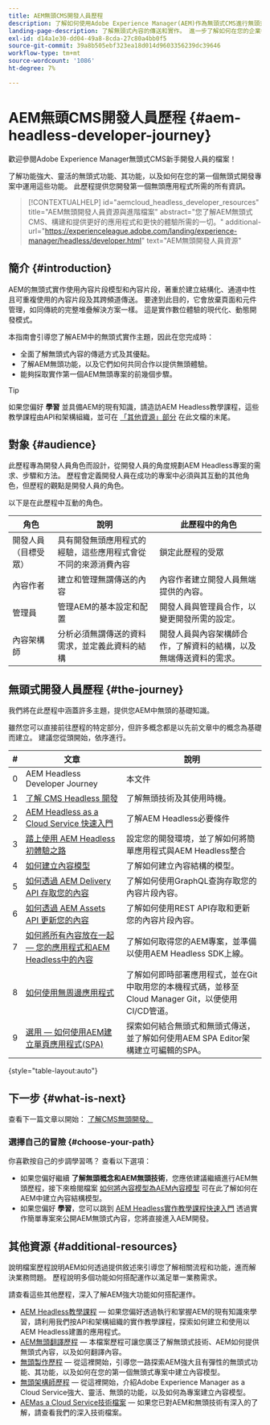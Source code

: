 ```yaml
---
title: AEM無頭CMS開發人員歷程
description: 了解如何使用Adobe Experience Manager(AEM)作為無頭式CMS進行無頭式開發。 了解如何使用內容模型、內容片段和GraphQL API等功能，強化無頭式內容傳送。
landing-page-description: 了解無頭式內容的傳送和實作。 進一步了解如何在您的企業中開發您的策略。
exl-id: d14a1e30-dd04-49a8-8cda-27c80a4bb0f5
source-git-commit: 39a8b505ebf323ea18d014d9603356239dc39646
workflow-type: tm+mt
source-wordcount: '1086'
ht-degree: 7%

---
```


# AEM無頭CMS開發人員歷程 {#aem-headless-developer-journey}

歡迎參閱Adobe Experience Manager無頭式CMS新手開發人員的檔案！

了解功能強大、靈活的無頭式功能、其功能，以及如何在您的第一個無頭式開發專案中運用這些功能。 此歷程提供您開發第一個無頭應用程式所需的所有資訊。

>[!CONTEXTUALHELP]
>id="aemcloud_headless_developer_resources"
>title="AEM無頭開發人員資源與進階檔案"
>abstract="您了解AEM無頭式CMS、構建和提供更好的應用程式和更快的體驗所需的一切。"
>additional-url="https://experienceleague.adobe.com/landing/experience-manager/headless/developer.html" text="AEM無頭開發人員資源"

## 簡介 {#introduction}

AEM的無頭式實作使用內容片段模型和內容片段，著重於建立結構化、通道中性且可重複使用的內容片段及其跨頻道傳送。 要達到此目的，它會放棄頁面和元件管理，如同傳統的完整堆疊解決方案一樣。 這是實作數位體驗的現代化、動態開發模式。

本指南會引導您了解AEM中的無頭式實作主題，因此在您完成時：

* 全面了解無頭式內容的傳遞方式及其優點。
* 了解AEM無頭功能，以及它們如何共同合作以提供無頭體驗。
* 能夠採取實作第一個AEM無頭專案的前幾個步驟。

>[!TIP]
>
> 如果您偏好 **學習** 並具備AEM的現有知識，請造訪AEM Headless教學課程，這些教學課程由API和架構組織，並可在 [「其他資源」部分](#additional-resources) 在此文檔的末尾。

## 對象 {#audience}

此歷程專為開發人員角色而設計，從開發人員的角度規劃AEM Headless專案的需求、步驟和方法。 歷程會定義開發人員在成功的專案中必須與其互動的其他角色，但歷程的觀點是開發人員的角色。

以下是在此歷程中互動的角色。

| 角色 | 說明 | 此歷程中的角色 |
|---|---|---|
| 開發人員（目標受眾） | 具有開發無頭應用程式的經驗，這些應用程式會從不同的來源消費內容 | 鎖定此歷程的受眾 |
| 內容作者 | 建立和管理無謂傳送的內容 | 內容作者建立開發人員無端提供的內容。 |
| 管理員 | 管理AEM的基本設定和配置 | 開發人員與管理員合作，以變更開發所需的設定。 |
| 內容架構師 | 分析必須無謂傳送的資料需求，並定義此資料的結構 | 開發人員與內容架構師合作，了解資料的結構，以及無端傳送資料的需求。 |

## 無頭式開發人員歷程 {#the-journey}

我們將在此歷程中涵蓋許多主題，提供您AEM中無頭的基礎知識。

雖然您可以直接前往歷程的特定部分，但許多概念都是以先前文章中的概念為基礎而建立。 建議您從頭開始，依序進行。

| # | 文章 | 說明 |
|---|---|---|
| 0 | AEM Headless Developer Journey | 本文件 |
| 1 | [了解 CMS Headless 開發](learn-about.md) | 了解無頭技術及其使用時機。 |
| 2 | [AEM Headless as a Cloud Service 快速入門](getting-started.md) | 了解AEM Headless必要條件 |
| 3 | [踏上使用 AEM Headless 初體驗之路](path-to-first-experience.md) | 設定您的開發環境，並了解如何將簡單應用程式與AEM Headless整合 |
| 4 | [如何建立內容模型](model-your-content.md) | 了解如何建立內容結構的模型。 |
| 5 | [如何透過 AEM Delivery API 存取您的內容](access-your-content.md) | 了解如何使用GraphQL查詢存取您的內容片段內容。 |
| 6 | [如何透過 AEM Assets API 更新您的內容](update-your-content.md) | 了解如何使用REST API存取和更新您的內容片段內容。 |
| 7 | [如何將所有內容放在一起 — 您的應用程式和AEM Headless中的內容](put-it-all-together.md) | 了解如何取得您的AEM專案，並準備以使用AEM Headless SDK上線。 |
| 8 | [如何使用無周邊應用程式](go-live.md) | 了解如何即時部署應用程式，並在Git中取用您的本機程式碼，並移至Cloud Manager Git，以便使用CI/CD管道。 |
| 9 | [選用 — 如何使用AEM建立單頁應用程式(SPA)](create-spa.md) | 探索如何結合無頭式和無頭式傳送，並了解如何使用AEM SPA Editor架構建立可編輯的SPA。 |

{style=&quot;table-layout:auto&quot;}

## 下一步 {#what-is-next}

查看下一篇文章以開始： [了解CMS無頭開發。](learn-about.md)

### 選擇自己的冒險 {#choose-your-path}

你喜歡按自己的步調學習嗎？ 查看以下選項：

* 如果您偏好繼續 **了解無頭概念和AEM無頭技術**，您應依建議繼續進行AEM無頭歷程，接下來檢閱檔案 [如何將內容模型為AEM內容模型](model-your-content.md) 可在此了解如何在AEM中建立內容結構模型。
* 如果您偏好 **學習**，您可以跳到 [AEM Headless實作教學課程快速入門](https://experienceleague.adobe.com/docs/experience-manager-learn/getting-started-with-aem-headless/graphql/multi-step/overview.html) 透過實作簡單專案來公開AEM無頭式內容，您將直接進入AEM開發。

## 其他資源 {#additional-resources}

說明檔案歷程說明AEM如何透過提供敘述來引導您了解相關流程和功能，進而解決業務問題。 歷程說明多個功能如何搭配運作以滿足單一業務需求。

請查看這些其他歷程，深入了解AEM強大功能如何搭配運作。

* [AEM Headless教學課程](https://experienceleague.adobe.com/docs/experience-manager-learn/getting-started-with-aem-headless/overview.html)  — 如果您偏好透過執行和掌握AEM的現有知識來學習，請利用我們按API和架構組織的實作教學課程，探索如何建立和使用以AEM Headless建置的應用程式。
* [AEM無頭翻譯歷程](/help/journey-headless/translation/overview.md)  — 本檔案歷程可讓您廣泛了解無頭式技術、AEM如何提供無頭式內容，以及如何翻譯內容。
* [無頭製作歷程](/help/journey-headless/author/overview.md)  — 從這裡開始，引導您一路探索AEM強大且有彈性的無頭式功能、其功能，以及如何在您的第一個無頭式專案中建立內容模型。
* [無頭架構師歷程](/help/journey-headless/architect/overview.md)  — 從這裡開始，介紹Adobe Experience Manager as a Cloud Service強大、靈活、無頭的功能，以及如何為專案建立內容模型。
* [AEMas a Cloud Service技術檔案](https://experienceleague.adobe.com/docs/experience-manager-cloud-service.html)  — 如果您已對AEM和無頭技術有深入的了解，請查看我們的深入技術檔案。
